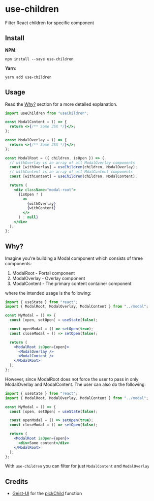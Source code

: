 # use-children

Filter React children for specific component

## Install

**NPM**:

```shell
npm install --save use-children
```

**Yarn**:

```shell
yarn add use-children
```

## Usage

Read the [Why?](#why) section for a more detailed explanation.

```jsx
import useChildren from "useChildren";

const ModalContent = () => {
  return <>{/** Some JSX */}</>;
};

const ModalOverlay = () => {
  return <>{/** Some JSX */}</>;
};

const ModalRoot = ({ children, isOpen }) => {
  // withOverlay is an array of all ModalOverlay components
  const [withOverlay] = useChildren(children, ModalOverlay);
  // withContent is an array of all MdalContent components
  const [withContent] = useChildren(children, ModalContent);

  return (
    <div className="modal-root">
      {isOpen ? (
        <>
          {withOverlay}
          {withContent}
        </>
      ) : null}
    </div>
  );
};
```

## Why?

Imagine you're building a Modal component which consists of three components:

1. ModalRoot - Portal component
2. ModalOverlay - Overlay component
3. ModalContent - The primary content container component

where the intended usage is the following:

```jsx
import { useState } from "react";
import { ModalRoot, ModalOverlay, ModalContent } from "../modal";

const MyModal = () => {
  const [open, setOpen] = useState(false);

  const openModal = () => setOpen(true);
  const closeModal = () => setOpen(false);

  return (
    <ModalRoot isOpen={open}>
      <ModalOverlay />
      <ModalContent />
    </ModalRoot>
  );
};
```

However, since ModalRoot does not force the user to pass in only ModalOverlay and ModalContent. The user can also do the following:

```jsx
import { useState } from "react";
import { ModalRoot, ModalOverlay, ModalContent } from "../modal";

const MyModal = () => {
  const [open, setOpen] = useState(false);

  const openModal = () => setOpen(true);
  const closeModal = () => setOpen(false);

  return (
    <ModalRoot isOpen={open}>
      <div>Some content</div>
    </ModalRoot>
  );
};
```

With `use-children` you can filter for just `ModalContent` and `ModalOverlay`

## Credits

- [Geist-UI](https://github.com/geist-org/react) for the [pickChild](https://github.com/geist-org/react/blob/master/components/utils/collections.ts#L24) function
